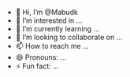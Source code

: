 - 👋 Hi, I’m @Mabudk
- 👀 I’m interested in ...
- 🌱 I’m currently learning ...
- 💞️ I’m looking to collaborate on ...
- 📫 How to reach me ...
- 😄 Pronouns: ...
- ⚡ Fun fact: ...

<!---
Mabudk/Mabudk is a ✨ special ✨ repository because its `README.md` (this file) appears on your GitHub profile.
You can click the Preview link to take a look at your changes.
--->
